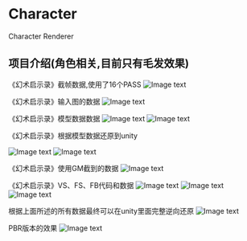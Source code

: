 # Character
 Character Renderer

项目介绍(角色相关,目前只有毛发效果)
-----------------------------------------------------------------------------------------------------------------------
《幻术启示录》截帧数据,使用了16个PASS
![Image text](./ProjectInfo/RestoreData.png)

《幻术启示录》输入图的数据
![Image text](./ProjectInfo/RestoreInputs.png)

《幻术启示录》模型数据数据
![Image text](./ProjectInfo/RestoreInputs.png)
![Image text](./ProjectInfo/RestoreMeshCSV.png)

《幻术启示录》根据模型数据还原到unity

![Image text](./ProjectInfo/RestoreMeshTool.png)
![Image text](./ProjectInfo/RestoreMode.png)

《幻术启示录》使用GM截到的数据
![Image text](./ProjectInfo/RestoreShaderData.png)

《幻术启示录》VS、FS、FB代码和数据
![Image text](./ProjectInfo/RestoreShaderVS.png)
![Image text](./ProjectInfo/RestoreShaderFS.png)
![Image text](./ProjectInfo/RestoreShaderFB.png)

根据上面所述的所有数据最终可以在unity里面完整逆向还原
![Image text](./ProjectInfo/RestoreFur.png)

PBR版本的效果
![Image text](./ProjectInfo/PBRFur.png)
